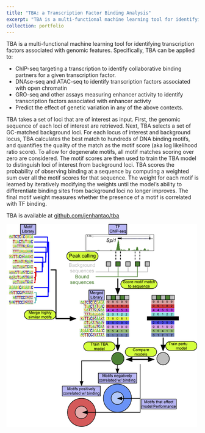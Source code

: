```yaml
---
title: "TBA: a Transcription Factor Binding Analysis"
excerpt: "TBA is a multi-functional machine learning tool for identifying words in the genome (aka transcription factor motifs) associated with genomic features.<br/><img width="500" src='/images/tba_flowchart.png'>"
collection: portfolio
---
```

TBA is a multi-functional machine learning tool for identifying transcription factors associated with genomic features. Specifically, TBA can be applied to:
* ChIP-seq targeting a transcription to identify collaborative binding partners for a given transcription factor. 
* DNAse-seq and ATAC-seq to identify transcription factors associated with open chromatin
* GRO-seq and other assays measuring enhancer activity to identify transcription factors associated with enhancer activty
* Predict the effect of genetic variation in any of the above contexts.

TBA takes a set of loci that are of interest as input. First, the genomic sequence of each loci of interest are retrieved. Next, TBA selects a set of GC-matched background loci. For each locus of interest and background locus, TBA calculates the best match to hundreds of DNA binding motifs, and quantifies the quality of the match as the motif score (aka log likelihood ratio score). To allow for degenerate motifs, all motif matches scoring over zero are considered. The motif scores are then used to train the TBA model to distinguish loci of interest from background loci. TBA scores the probability of observing binding at a sequence by computing a weighted sum over all the motif scores for that sequence. The weight for each motif is learned by iteratively modifying the weights until the model’s ability to differentiate binding sites from background loci no longer improves. The final motif weight measures whether the presence of a motif is correlated with TF binding. 

TBA is available at [github.com/jenhantao/tba](https://github.com/jenhantao/tba)

<img width="500" src='/images/tba_flowchart.png'>


[//]: # (This is an item in your portfolio. It can be have images or nice text. If you name the file .md, it will be parsed as markdown. If you name the file .html, it will be parsed as HTML. )
